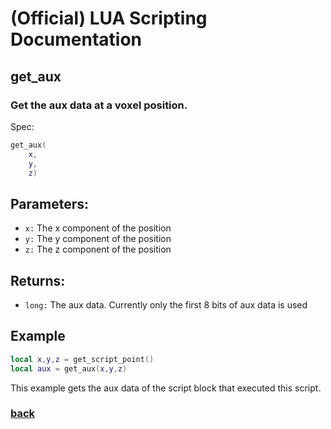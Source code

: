 
# (Official) LUA Scripting Documentation

## get_aux

### Get the aux data at a voxel position.

Spec:
```lua
get_aux(
	x,
	y,
	z)
```
## Parameters:
- `x:` The x component of the position
- `y:` The y component of the position
- `z:` The z component of the position
## Returns:
- `long:` The aux data. Currently only the first 8 bits of aux data is used
## Example
```lua
local x,y,z = get_script_point()
local aux = get_aux(x,y,z)
```
This example gets the aux data of the script block that executed this script.
### [back](../blocks)
